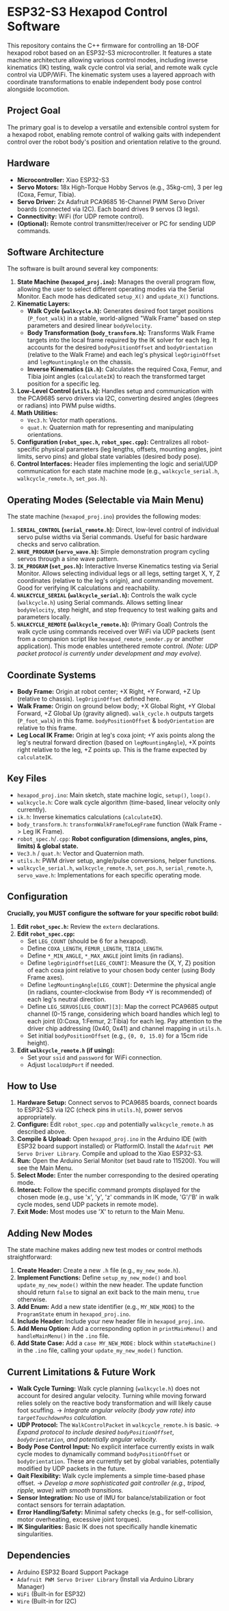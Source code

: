 # ESP32-S3 Hexapod Control Software

This repository contains the C++ firmware for controlling an 18-DOF hexapod robot based on an ESP32-S3 microcontroller. It features a state machine architecture allowing various control modes, including inverse kinematics (IK) testing, walk cycle control via serial, and remote walk cycle control via UDP/WiFi. The kinematic system uses a layered approach with coordinate transformations to enable independent body pose control alongside locomotion.

## Project Goal

The primary goal is to develop a versatile and extensible control system for a hexapod robot, enabling remote control of walking gaits with independent control over the robot body's position and orientation relative to the ground.

## Hardware

*   **Microcontroller:** Xiao ESP32-S3
*   **Servo Motors:** 18x High-Torque Hobby Servos (e.g., 35kg-cm), 3 per leg (Coxa, Femur, Tibia).
*   **Servo Driver:** 2x Adafruit PCA9685 16-Channel PWM Servo Driver boards (connected via I2C). Each board drives 9 servos (3 legs).
*   **Connectivity:** WiFi (for UDP remote control).
*   **(Optional):** Remote control transmitter/receiver or PC for sending UDP commands.

## Software Architecture

The software is built around several key components:

1.  **State Machine (`hexapod_proj.ino`):** Manages the overall program flow, allowing the user to select different operating modes via the Serial Monitor. Each mode has dedicated `setup_X()` and `update_X()` functions.
2.  **Kinematic Layers:**
    *   **Walk Cycle (`walkcycle.h`):** Generates desired foot target positions (`P_foot_walk`) in a stable, world-aligned "Walk Frame" based on step parameters and desired linear `bodyVelocity`.
    *   **Body Transformation (`body_transform.h`):** Transforms Walk Frame targets into the local frame required by the IK solver for each leg. It accounts for the desired `bodyPositionOffset` and `bodyOrientation` (relative to the Walk Frame) and each leg's physical `legOriginOffset` and `legMountingAngle` on the chassis.
    *   **Inverse Kinematics (`ik.h`):** Calculates the required Coxa, Femur, and Tibia joint angles (`calculateIK`) to reach the transformed target position for a specific leg.
3.  **Low-Level Control (`utils.h`):** Handles setup and communication with the PCA9685 servo drivers via I2C, converting desired angles (degrees or radians) into PWM pulse widths.
4.  **Math Utilities:**
    *   `Vec3.h`: Vector math operations.
    *   `quat.h`: Quaternion math for representing and manipulating orientations.
5.  **Configuration (`robot_spec.h`, `robot_spec.cpp`):** Centralizes all robot-specific physical parameters (leg lengths, offsets, mounting angles, joint limits, servo pins) and global state variables (desired body pose).
6.  **Control Interfaces:** Header files implementing the logic and serial/UDP communication for each state machine mode (e.g., `walkcycle_serial.h`, `walkcycle_remote.h`, `set_pos.h`).

## Operating Modes (Selectable via Main Menu)

The state machine (`hexapod_proj.ino`) provides the following modes:

1.  **`SERIAL_CONTROL` (`serial_remote.h`):** Direct, low-level control of individual servo pulse widths via Serial commands. Useful for basic hardware checks and servo calibration.
2.  **`WAVE_PROGRAM` (`servo_wave.h`):** Simple demonstration program cycling servos through a sine wave pattern.
3.  **`IK_PROGRAM` (`set_pos.h`):** Interactive Inverse Kinematics testing via Serial Monitor. Allows selecting individual legs or all legs, setting target X, Y, Z coordinates (relative to the leg's origin), and commanding movement. Good for verifying IK calculations and reachability.
4.  **`WALKCYCLE_SERIAL` (`walkcycle_serial.h`):** Controls the walk cycle (`walkcycle.h`) using Serial commands. Allows setting linear `bodyVelocity`, step height, and step frequency to test walking gaits and parameters locally.
5.  **`WALKCYCLE_REMOTE` (`walkcycle_remote.h`):** (Primary Goal) Controls the walk cycle using commands received over WiFi via UDP packets (sent from a companion script like `hexapod_remote_sender.py` or another application). This mode enables untethered remote control. *(Note: UDP packet protocol is currently under development and may evolve).*

## Coordinate Systems

*   **Body Frame:** Origin at robot center; +X Right, +Y Forward, +Z Up (relative to chassis). `legOriginOffset` defined here.
*   **Walk Frame:** Origin on ground below body; +X Global Right, +Y Global Forward, +Z Global Up (gravity aligned). `walk_cycle.h` outputs targets (`P_foot_walk`) in this frame. `bodyPositionOffset` & `bodyOrientation` are relative to this frame.
*   **Leg Local IK Frame:** Origin at leg's coxa joint; +Y axis points along the leg's neutral forward direction (based on `legMountingAngle`), +X points right relative to the leg, +Z points up. This is the frame expected by `calculateIK`.

## Key Files

*   `hexapod_proj.ino`: Main sketch, state machine logic, `setup()`, `loop()`.
*   `walkcycle.h`: Core walk cycle algorithm (time-based, linear velocity only currently).
*   `ik.h`: Inverse kinematics calculations (`calculateIK`).
*   `body_transform.h`: `transformWalkFrameToLegFrame` function (Walk Frame -> Leg IK Frame).
*   `robot_spec.h`/`.cpp`: **Robot configuration (dimensions, angles, pins, limits) & global state.**
*   `Vec3.h` / `quat.h`: Vector and Quaternion math.
*   `utils.h`: PWM driver setup, angle/pulse conversions, helper functions.
*   `walkcycle_serial.h`, `walkcycle_remote.h`, `set_pos.h`, `serial_remote.h`, `servo_wave.h`: Implementations for each specific operating mode.

## Configuration

**Crucially, you MUST configure the software for your specific robot build:**

1.  **Edit `robot_spec.h`:** Review the `extern` declarations.
2.  **Edit `robot_spec.cpp`:**
    *   Set `LEG_COUNT` (should be 6 for a hexapod).
    *   Define `COXA_LENGTH`, `FEMUR_LENGTH`, `TIBIA_LENGTH`.
    *   Define `*_MIN_ANGLE`, `*_MAX_ANGLE` joint limits (in radians).
    *   Define `legOriginOffset[LEG_COUNT]`: Measure the {X, Y, Z} position of each coxa joint relative to your chosen body center (using Body Frame axes).
    *   Define `legMountingAngle[LEG_COUNT]`: Determine the physical angle (in radians, counter-clockwise from Body +Y is recommended) of each leg's neutral direction.
    *   Define `LEG_SERVOS[LEG_COUNT][3]`: Map the correct PCA9685 output channel (0-15 range, considering which board handles which leg) to each joint (0:Coxa, 1:Femur, 2:Tibia) for each leg. Pay attention to the driver chip addressing (0x40, 0x41) and channel mapping in `utils.h`.
    *   Set initial `bodyPositionOffset` (e.g., `{0, 0, 15.0}` for a 15cm ride height).
3.  **Edit `walkcycle_remote.h` (if using):**
    *   Set your `ssid` and `password` for WiFi connection.
    *   Adjust `localUdpPort` if needed.

## How to Use

1.  **Hardware Setup:** Connect servos to PCA9685 boards, connect boards to ESP32-S3 via I2C (check pins in `utils.h`), power servos appropriately.
2.  **Configure:** Edit `robot_spec.cpp` and potentially `walkcycle_remote.h` as described above.
3.  **Compile & Upload:** Open `hexapod_proj.ino` in the Arduino IDE (with ESP32 board support installed) or PlatformIO. Install the `Adafruit PWM Servo Driver Library`. Compile and upload to the Xiao ESP32-S3.
4.  **Run:** Open the Arduino Serial Monitor (set baud rate to 115200). You will see the Main Menu.
5.  **Select Mode:** Enter the number corresponding to the desired operating mode.
6.  **Interact:** Follow the specific command prompts displayed for the chosen mode (e.g., use 'x', 'y', 'z' commands in IK mode, 'G'/'B' in walk cycle modes, send UDP packets in remote mode).
7.  **Exit Mode:** Most modes use 'X' to return to the Main Menu.

## Adding New Modes

The state machine makes adding new test modes or control methods straightforward:

1.  **Create Header:** Create a new `.h` file (e.g., `my_new_mode.h`).
2.  **Implement Functions:** Define `setup_my_new_mode()` and `bool update_my_new_mode()` within the new header. The update function should return `false` to signal an exit back to the main menu, `true` otherwise.
3.  **Add Enum:** Add a new state identifier (e.g., `MY_NEW_MODE`) to the `ProgramState` enum in `hexapod_proj.ino`.
4.  **Include Header:** Include your new header file in `hexapod_proj.ino`.
5.  **Add Menu Option:** Add a corresponding option in `printMainMenu()` and `handleMainMenu()` in the `.ino` file.
6.  **Add State Case:** Add a `case MY_NEW_MODE:` block within `stateMachine()` in the `.ino` file, calling your `update_my_new_mode()` function.

## Current Limitations & Future Work

*   **Walk Cycle Turning:** Walk cycle planning (`walkcycle.h`) does not account for desired angular velocity. Turning while moving forward relies solely on the reactive body transformation and will likely cause foot scuffing. -> *Integrate angular velocity (body yaw rate) into `targetTouchdownPos` calculation.*
*   **UDP Protocol:** The `WalkControlPacket` in `walkcycle_remote.h` is basic. -> *Expand protocol to include desired `bodyPositionOffset`, `bodyOrientation`, and potentially angular velocity.*
*   **Body Pose Control Input:** No explicit interface currently exists in walk cycle modes to dynamically command `bodyPositionOffset` or `bodyOrientation`. These are currently set by global variables, potentially modified by UDP packets in the future.
*   **Gait Flexibility:** Walk cycle implements a simple time-based phase offset. -> *Develop a more sophisticated gait controller (e.g., tripod, ripple, wave) with smooth transitions.*
*   **Sensor Integration:** No use of IMU for balance/stabilization or foot contact sensors for terrain adaptation.
*   **Error Handling/Safety:** Minimal safety checks (e.g., for self-collision, motor overheating, excessive joint torques).
*   **IK Singularities:** Basic IK does not specifically handle kinematic singularities.

## Dependencies

*   Arduino ESP32 Board Support Package
*   `Adafruit PWM Servo Driver Library` (Install via Arduino Library Manager)
*   `WiFi` (Built-in for ESP32)
*   `Wire` (Built-in for I2C)